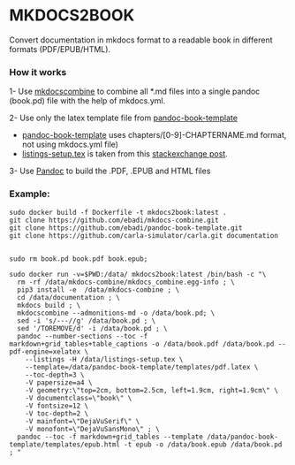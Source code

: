 # MKDOCS2BOOK
Convert documentation in mkdocs format to a readable book in different formats (PDF/EPUB/HTML).

### How it works

1- Use [mkdocscombine](https://github.com/twardoch/mkdocs-combine.git) to combine all *.md files into a single pandoc (book.pd) file with the help of mkdocs.yml. 

2- Use only the latex template file from [pandoc-book-template](https://github.com/wikiti/pandoc-book-template.git)

* [pandoc-book-template](https://github.com/wikiti/pandoc-book-template.git) uses chapters/[0-9]-CHAPTERNAME.md format, not using mkdocs.yml file)
* [listings-setup.tex](listings-setup.tex)  is taken from this [stackexchange post](https://tex.stackexchange.com/questions/179926/pandoc-markdown-to-pdf-without-cutting-off-code-block-lines-that-are-too-long).
    

3- Use [Pandoc](https://pandoc.org/) to build the .PDF, .EPUB and HTML files

### Example:

```
sudo docker build -f Dockerfile -t mkdocs2book:latest .
git clone https://github.com/ebadi/mkdocs-combine.git
git clone https://github.com/ebadi/pandoc-book-template.git
git clone https://github.com/carla-simulator/carla.git documentation


sudo rm book.pd book.pdf book.epub;

sudo docker run -v=$PWD:/data/ mkdocs2book:latest /bin/bash -c "\
  rm -rf /data/mkdocs-combine/mkdocs_combine.egg-info ; \
  pip3 install -e  /data/mkdocs-combine ; \
  cd /data/documentation ; \
  mkdocs build ; \
  mkdocscombine --admonitions-md -o /data/book.pd; \
  sed -i 's/---//g' /data/book.pd ; \
  sed '/TOREMOVE/d' -i /data/book.pd ; \
  pandoc --number-sections --toc -f markdown+grid_tables+table_captions -o /data/book.pdf /data/book.pd --pdf-engine=xelatex \
    --listings -H /data/listings-setup.tex \
    --template=/data/pandoc-book-template/templates/pdf.latex \
    --toc-depth=3 \
    -V papersize=a4 \
    -V geometry:\"top=2cm, bottom=2.5cm, left=1.9cm, right=1.9cm\" \
    -V documentclass=\"book\" \
    -V fontsize=12 \
    -V toc-depth=2 \
    -V mainfont=\"DejaVuSerif\" \
    -V monofont=\"DejaVuSansMono\" ; \
  pandoc --toc -f markdown+grid_tables --template /data/pandoc-book-template/templates/epub.html -t epub -o /data/book.epub /data/book.pd ; "

```

